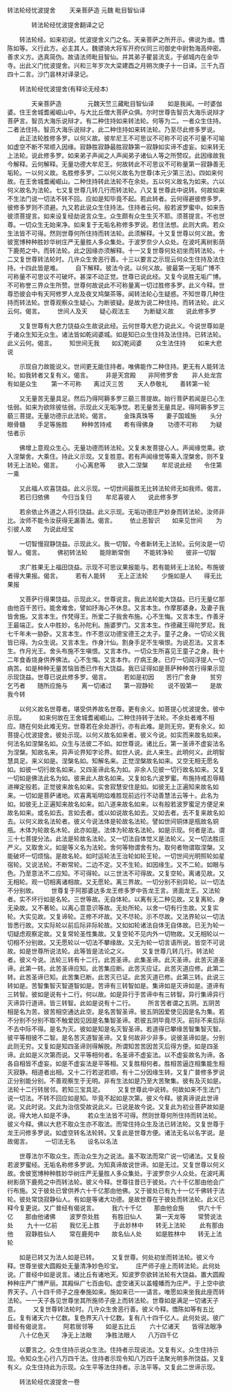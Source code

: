   转法轮经忧波提舍
　　天亲菩萨造  元魏 毗目智仙译




　　　　转法轮经忧波提舍翻译之记

　　转法轮经。如来初说。忧波提舍义门之名。天亲菩萨之所开示。佛说为谁。憍陈如等。义行此方。必主其人。魏骠骑大将军开府仪同三司御史中尉勃海高仲密。善求义方。选真简伪。故请法师毗目智仙。并其弟子瞿昙流支。于邺城内在金华寺。出此义门忧波提舍。兴和三年岁次大梁建酉之月朔次庚子十一日译。三千九百四十二言。沙门昙林对译录记。

　　转法轮经忧波提舍(有释论无经本)

　　　　天亲菩萨造
　　　　元魏天竺三藏毗目智仙译
　　如是我闻。一时婆伽婆。住王舍城耆阇崛山中。与大比丘僧大菩萨众俱。尔时世尊告智员大海乐说辩才菩萨言。智员大海乐说辩才。有二种住持如来转法轮。何等为二。一者众生住持。二者法住持。智员大海乐说辩才。此二种住持如来转法轮。乃至尽此修多罗说。
　　此正法轮胜修多罗。以何义故。彼牟尼王不可思议不可称不可说不可量不可喻如虚空不断不常顺入因缘。寂静胜寂静最胜寂静第一寂静如实谛不虚妄。如来转无上法轮。说此修多罗。如来弟子声闻之人声闻弟子诸仙人等之所赞叹。此因缘故我今解释。云何解释。无量功德大牟尼王。何故转此不可思议不可称量第一寂静善无垢轮。一以何义故。名胜修多罗。二以何义故名为世尊(本元少第三法)。四如来何故。在王舍城耆阇崛山。二种住持转此法轮不在余处。五以何义故名为如来。六以何义故名为法轮。七又复世尊几转几行而转法轮。八又复世尊此中说转。何故如来不生法门说一切法不转不回。应如是知毕竟不起。若此转者。云何得避彼修多罗。彼修多罗则不须避。九又若此说众生住持法。住持者云何。般若波罗蜜中。如来告彼须菩提言。如来设复经劫说言众生。众生颇有众生生灭不耶。须菩提言。不也世尊。一切众生无始来净。如来复于无垢名称修多罗说。若住法想。此则大病。若众生法皆不可得。然则世尊何所住持而转法轮。此须解释。十又复世尊以何义故。舍彼宽博种种胜妙华树庄严无量胜人多众集处。于波罗奈少人众处。在波吒离树影荫下鹿苑之中。而转法轮。此之因缘亦须解释。十一又复世尊何处初坐而转法轮。十二又复世尊转法轮时。几许众生舍恶行善。十三以要言之示现云何众生住持及法住持。十四此皆是难。
　　自下解释。彼法今说。以何义故。彼最第一无垢广博不可称量不可思议不可破坏。甚深不动正觉。世尊已说此经。又复今说胜无垢广博。不可称誉三界众生所赞。世尊何故说此不可称量离一切过胜修多罗。此义今释。世尊恐彼会中有天阿修罗人龙及夜叉鸠槃茶等。闻转法轮心生疑惑。不知世尊几种住持而转法轮。世尊观察众生疑心。为断彼疑。是故为说二种住持。而转法轮。此义云何。偈言。
　　世间人及天　　疑心观法主
　　为断疑义故　　说此修多罗

　　又复世尊有大悲力饶益众生故说此经。云何世尊大悲力说此义。今说世尊如是于诸众生知无众生。诸法皆如乾闼婆城。如是知已众生住持及法住持。已转法轮。此义云何。偈言。
　　知世间无我　　如幻乾闼婆
　　众生法住持　　如来大悲说

　　示现自力故能说义。世间更无能住持者。唯佛能作二种住持。更无有人能转法轮。如我转者又复有义。偈言。
　　非是天宫殿　　非阿修罗舍
　　非人处龙宫　　有如是众生
　　第一不可称　　离过灭三苦
　　天人恭敬礼　　善转第一轮

　　又无量苦无量具足。然后乃得阿耨多罗三藐三菩提故。始行菩萨若闻是已心生怯弱。如来为欲除彼怯弱。示现此义无垢净觉。若无量苦无量具足。得阿耨多罗三藐三菩提。无量功德示此法轮。偈言。
　　金珠真珠等　　妻子国城施
　　头分眼骨髓　　手足等施胜
　　种种苦持戒　　希有得佛身
　　功德不可称　　为疑怯者示

　　佛增上意观众生心。无量功德而转法轮。又复未发菩提心人。声闻缘觉乘。欲入涅槃舍。大乘住。持此义示现。又复胜意。若有声闻缘觉等乘入涅槃舍。则不复转无上法轮。偈言。
　　小心离悲等　　欲入二涅槃
　　牟尼说此经　　令住第一乘

　　又此福人欢喜饶益。此义示现。一切世间最胜无比转法轮师无如我师。偈言。
　　若已归依佛　　今归当复归
　　牟尼喜彼人　　说此修多罗

　　若余依止外道之人将引饶益。此义示现。无垢功德庄严妙身而转法轮。汝师非比。汝师不能令汝获得无漏善法。偈言。
　　依止恶智识　　如来见世间
　　为引彼人故　　为说此经宝

　　一切智慢寂静饶益。示现此义。我一切智。今者新转无上法轮。云何汝是一切智人。偈言。
　　佛初转法轮　　能除断常倒
　　不能转净轮　　彼非一切智

　　求广胜果无上福田饶益。示现不可思议果报能与。若有能转无上法轮。布施彼者得大果报。偈言。
　　若有人能转　　无上正法轮
　　少施如是人　　得无比果报

　　又菩萨行得果饶益。示现此义。世尊说言。我此法轮能大饶益。已行无量亿那由他百千苦行。能舍难舍。譬如抒海心不休息。又言本生。作摩那婆身。及妻子我皆舍施。又言本生。作梵得王。所爱二子我舍布施。心不生悔。又言本生。作善牙王最端正。女人中胜妙。名孙陀利。施婆罗门。又言本生。作德藏王得陀罗尼。我七千年未一胁卧。又言本生。作不思议功德宝德王之太子。童子之身。一切论义我皆已得。为众生说。又言本生。作身汁仙。割身手足不生嗔恨。为说忍法。又言本生。作月光王。舍头布施不生嗔恨。又言本作。一切众生所喜见王童子之身。我十二年食香烧身供养佛法。心不生悔。又言本作。疗病王身。已疗一切阎浮提人一切病苦。如是种种无量苦恼皆悉已作有大饶益。我已证得如是菩萨种种苦行得果示现示现饶益。世尊已说此修多罗。偈言。
　　若如是初因　　苦行广舍身
　　贫穷乞丐者　　随所应施与
　　离一切诸过　　第一寂静轮
　　说不毁第一　　是故我今转

　　以何义故名世尊者。堪受供养故名世尊。更有余义。如菩提心忧波提舍。彼中示现。
　　如来何故在王舍城耆阇崛山。二种住持转于法轮。不余处者难不相应。随在何处此难无穷。世尊若在余处游行。亦有此难。是则无穷。更有余义。如菩提心忧波提舍。彼处示现。以何义故名如来者。彼义今说。如实而来故名如来。何法名如涅槃名如。众生与法彼二不如。如世尊说。诸比丘。第一圣谛不虚妄法名为涅槃。知故名来。异声论界知字论界。如世人说。此人来生。此明何义。此明智慧具足。来义如是。涅槃名如。知解名来。正觉涅槃故名如来。又空无相无愿名如。如彼一切行故名如来。又四圣谛此名为如。非余人见彼一切行故名如来。又复一切如是佛法此名为如。彼来此人故名如来。又复如名六波罗蜜。布施持戒忍辱精进禅定般若。正觉彼来故名如来。实舍寂慧安住是如。如彼无上正遍知来故名如来。一切如是菩萨诸地。欢喜离垢明焰难胜现前远行不动善慧法云等十。此名为如。如彼无上正遍知来故名如来。如八道来故名如来。以有般若波罗蜜足方便足来故名如来。或名如去。言如去者。或以如说故名如去。又如去者。去不复来故名如去。以何义故名法轮者。彼义今说法体是轮故名法轮。譬如世间铜体是瓶故名铜瓶。木体为轮故名木轮。此亦如是。法体为轮故名法轮。如是示现。何者是法。谓三十七菩提分法。此法是轮故名法轮。又一切法自体觉义是法轮义。又一切法胜庄严义。又取舍义。如是等义名为法轮。舍何等物谓舍有为。取何者物谓取涅槃。又能破坏一切烦恼。是故名轮。如时运轮法王治轮如轮王轮。一切世间光明照轮如星宿轮。又说法轮。不断常轮。二边不定。又不生轮。如因缘生。又不二轮。如眼与色。乃至意法不二应知。不可得轮。以三世法不可得故。又复空轮。离诸见故。又无相轮。观一切相离诸相故。又无愿轮。离三界故。一切分别不别异轮。以一切法不分别故。
　　世尊复于阿那婆达多龙王修多罗中告龙王言。贤面龙王。又法轮者。实不坏行如是名轮。三世等故。无自体轮。以离有无二种见故。又复离轮。身无染故。又不著轮。以离心意意识等故。无处所轮。以舍一切有行生故。又复实轮。大实见故。又复谛轮。正修不坏故。又不尽轮。示不尽故。又法界轮以一切法皆悉行故。又实际轮以前后际非际轮故。又如如轮诸法自体无自体故。已无为轮一切疑虑观察定故。又复常轮圣性集故。又复空轮不见内外一切物故。又无相轮以一切相不分别故。又无愿轮以一切法不攀缘故。又无为轮一切言语所说。皆空不可说故。如是世尊所说法轮。此等皆是法论之义。
　　又复世尊几转几行。转法轮者。彼义今说。法轮三转有十二行。此苦圣谛。此集圣谛。此灭圣谛。此苦灭道圣谛。此第一转。此苦圣谛应知。此苦集应断。此苦灭应证。此苦灭道应修。此第二转。此苦圣谛已知。此苦集已断。此苦灭已证。此苦灭道已修。此第三转。此说三转如是。苦智集智灭智道智如是。苦谛有三转智如是。集谛如是灭谛如是。道谛有三转智。彼如是说有十二行。何以故。如是异行于苦谛中有三转智。异行集谛异行灭谛异行道谛。皆三转智。此如是说有十二行。
　　所言苦者谓之五阴。五阴苦相是名为苦。彼苦相空通达此空。是名苦智圣谛。彼五阴因爱使见因是名为集。若不分别不分别不取不触爱因见因是名集智圣谛。若彼五阴毕竟尽灭。前际不来后际不去中际不得。是名为灭。彼如是知是名灭智圣谛。若道得已攀缘苦智集智灭智。彼平等相彼不二智。是名苦灭道智圣谛。又复何故非少非多。说彼圣谛如是。分别此则无穷。又复如是知四圣谛则得解脱。所谓知苦苦因苦灭后得方便。如是四圣谛。此如是义次第而说。又平等相何者。名圣谛不虚妄法。以不虚妄故名为谛。各各自相皆不虚妄。如是不虚妄法是平等相。又复胜相何者。胜相苦逼迮相集能生相灭寂静。相道者出相。又十二行若逆若顺。有十二分因缘生转。又复广普修多罗说正分别能分别。不善观察生于无明。非有生法如是乃至大苦聚集。彼有及灭如是。法轮十二行转居邻。若知三宝具足。
　　又复世尊此中说转。何故如来不生法门说一切法。不转不回应如是知。毕竟不起如是次第。彼义今释。彼真谛说此世谛说。又此时说。又此为治信受故说此义。已说是故今说。又复此为初业菩萨故如是说。得大地人如是不诤。
　　若众生法皆不可得。然则世尊何所住持而转法轮。彼义今释。佛以大悲不取众生亦不取法。而常住持众生及法已转法轮。又复世尊于龙王问修多罗说。如虚空转名法轮转。又复此是世尊方便。诸法无名以名字说。是故偈言。
　　一切法无名　　设名以名法

　　世尊法尔不取众生。而治众生为之说法。虽不取法而常广说一切诸法。又复般若波罗蜜经。无垢名称修多罗说。为知真谛故说世谛。如是无过。又复世尊以何义故。舍彼宽博种种胜妙华树庄严无量胜人多众集处。于波罗奈少人众处。在波吒离树影荫下鹿苑之中而转法轮。彼义今释。世尊往昔已于彼处。六十千亿那由他会广行布施。又于彼处已曾供养六十千亿那由他佛。又于彼处已有九十一亿千佛转于法轮。彼处常饶寂静仙人。有如是等诸大功德。是故世尊在于彼处而转法轮。此义已释今复更说。又广普经有偈说言。
　　我六十千亿　　那由他会施
　　供六十千亿　　那由他诸佛
　　波罗奈处胜　　有胜旧仙人
　　第一天龙等　　常赞说法处
　　九十一亿前　　我忆无上胜
　　于此妙林中　　转无上法轮
　　此有那由他　　寂静胜仙人
　　常在鹿苑中　　故名仙人处
　　如是胜林中　　转无上法轮

　　如是已转又为法人如是已转。
　　又复世尊。何处初坐而转法轮。彼义今释。世尊坐彼大圆殿处无量清净妙色珍宝。
　　庄严师子座上而转法轮。此何处说。广普经中如是说言。诸比丘有诸地天。知波罗奈欲转法轮有大饶益。置大圆殿种种庄严广博严丽。其殿纵广七百由旬。虚空诸天以盖幢幡而为庄严。于上空中欲界天子。八十四千师子之座奉施如来。施如来已一一请言。唯愿如来坐我此座而转法轮。一一天子各见世尊坐其所施师子座上而转法轮。世尊如是满足一切诸天子意。
　　又复世尊转法轮时。几许众生舍恶行善。彼义今释。憍陈如等有五比丘。复有诸天六十亿数。复色界天八十亿数。复有八十四千亿人。此何处说。彼广普经有偈说言。
　　阿若居邻等　　如是五比丘
　　六十亿诸天　　皆得法眼净
　　八十亿色天　　净无上法眼
　　净胜法眼人　　八万四千亿

　　以要言之。众生住持示说众生法。住持者示现说法。又复有义。众生住持示现。令知众生心行八万四千法。住持者示现令知八万四千法聚光明多所饶益。又复有义。众生住持此为示现。众生平等法住持者。示法平等。又复此二世谛示现。

　　转法轮经优波提舍一卷


